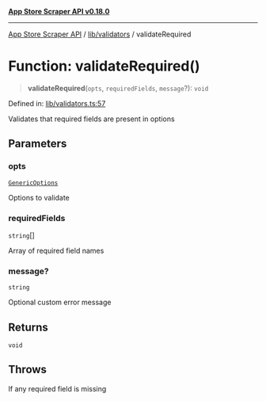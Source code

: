 [**App Store Scraper API v0.18.0**](../../../README.md)

***

[App Store Scraper API](../../../modules.md) / [lib/validators](../README.md) / validateRequired

# Function: validateRequired()

> **validateRequired**(`opts`, `requiredFields`, `message`?): `void`

Defined in: [lib/validators.ts:57](https://github.com/facundoolano/app-store-scraper/blob/113d925388ad33c5af9077ca637c241f2bf7e574/lib/validators.ts#L57)

Validates that required fields are present in options

## Parameters

### opts

[`GenericOptions`](../interfaces/GenericOptions.md)

Options to validate

### requiredFields

`string`[]

Array of required field names

### message?

`string`

Optional custom error message

## Returns

`void`

## Throws

If any required field is missing
